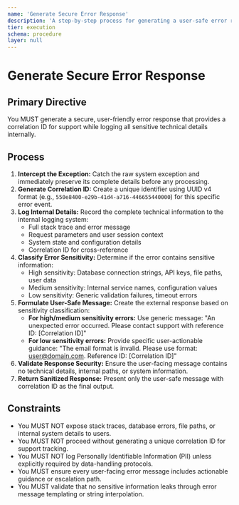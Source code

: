 ```yaml
---
name: 'Generate Secure Error Response'
description: 'A step-by-step process for generating a user-safe error response while logging detailed internal diagnostics.'
tier: execution
schema: procedure
layer: null
---
```


# Generate Secure Error Response

## Primary Directive

You MUST generate a secure, user-friendly error response that provides a correlation ID for support while logging all sensitive technical details internally.

## Process

1. **Intercept the Exception:** Catch the raw system exception and immediately preserve its complete details before any processing.
2. **Generate Correlation ID:** Create a unique identifier using UUID v4 format (e.g., `550e8400-e29b-41d4-a716-446655440000`) for this specific error event.
3. **Log Internal Details:** Record the complete technical information to the internal logging system:
   - Full stack trace and error message
   - Request parameters and user session context
   - System state and configuration details
   - Correlation ID for cross-reference
4. **Classify Error Sensitivity:** Determine if the error contains sensitive information:
   - High sensitivity: Database connection strings, API keys, file paths, user data
   - Medium sensitivity: Internal service names, configuration values
   - Low sensitivity: Generic validation failures, timeout errors
5. **Formulate User-Safe Message:** Create the external response based on sensitivity classification:
   - **For high/medium sensitivity errors:** Use generic message: "An unexpected error occurred. Please contact support with reference ID: [Correlation ID]"
   - **For low sensitivity errors:** Provide specific user-actionable guidance: "The email format is invalid. Please use format: user@domain.com. Reference ID: [Correlation ID]"
6. **Validate Response Security:** Ensure the user-facing message contains no technical details, internal paths, or system information.
7. **Return Sanitized Response:** Present only the user-safe message with correlation ID as the final output.

## Constraints

- You MUST NOT expose stack traces, database errors, file paths, or internal system details to users.
- You MUST NOT proceed without generating a unique correlation ID for support tracking.
- You MUST NOT log Personally Identifiable Information (PII) unless explicitly required by data-handling protocols.
- You MUST ensure every user-facing error message includes actionable guidance or escalation path.
- You MUST validate that no sensitive information leaks through error message templating or string interpolation.
